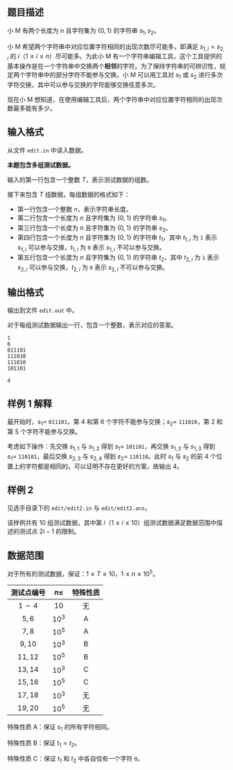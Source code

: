 ## 题目描述

小 M 有两个长度为 $n$ 且字符集为 $\{0, 1\}$ 的字符串 $s_1, s_2$。

小 M 希望两个字符串中对应位置字符相同的出现次数尽可能多，即满足 $s_{1, i} = s_{2, i}$ 的 $i$（$1 \leq i \leq n$）尽可能多。为此小 M 有一个字符串编辑工具，这个工具提供的基本操作是在一个字符串中交换两个**相邻**的字符。为了保持字符串的可辨识性，规定两个字符串中的部分字符不能参与交换。小 M 可以用工具对 $s_1$ 或 $s_2$ 进行多次字符交换，其中可以参与交换的字符能够交换任意多次。

现在小 M 想知道，在使用编辑工具后，两个字符串中对应位置字符相同的出现次数最多能有多少。

## 输入格式

从文件 `edit.in` 中读入数据。

**本题包含多组测试数据。**

输入的第一行包含一个整数 $T$，表示测试数据的组数。

接下来包含 $T$ 组数据，每组数据的格式如下：

- 第一行包含一个整数 $n$，表示字符串长度。
- 第二行包含一个长度为 $n$ 且字符集为 $\{0, 1\}$ 的字符串 $s_1$。
- 第三行包含一个长度为 $n$ 且字符集为 $\{0, 1\}$ 的字符串 $s_2$。
- 第四行包含一个长度为 $n$ 且字符集为 $\{0, 1\}$ 的字符串 $t_1$，其中 $t_{1, i}$ 为 `1` 表示 $s_{1, i}$ 可以参与交换，$t_{1, i}$ 为 `0` 表示 $s_{1, i}$ 不可以参与交换。
- 第五行包含一个长度为 $n$ 且字符集为 $\{0, 1\}$ 的字符串 $t_2$，其中 $t_{2, i}$ 为 `1` 表示 $s_{2, i}$ 可以参与交换，$t_{2, i}$ 为 `0` 表示 $s_{2, i}$ 不可以参与交换。

## 输出格式

输出到文件 `edit.out` 中。

对于每组测试数据输出一行，包含一个整数，表示对应的答案。

```input1
1
6
011101
111010
111010
101101
```

```output1
4
```

## 样例 1 解释

最开始时，$s_1 =$ `011101`，第 $4$ 和第 $6$ 个字符不能参与交换；$s_2 =$ `111010`，第 $2$ 和第 $5$ 个字符不能参与交换。

考虑如下操作：先交换 $s_{1, 1}$ 与 $s_{1, 2}$ 得到 $s_1 =$ `101101`，再交换 $s_{1, 2}$ 与 $s_{1, 3}$ 得到 $s_1 =$ `110101`，最后交换 $s_{2, 3}$ 与 $s_{2, 4}$ 得到 $s_2 =$ `110110`。此时 $s_1$ 与 $s_2$ 的前 $4$ 个位置上的字符都是相同的。可以证明不存在更好的方案，故输出 $4$。

## 样例 2

见选手目录下的 `edit/edit2.in` 与 `edit/edit2.ans`。

该样例共有 $10$ 组测试数据，其中第 $i$（$1 \leq i \leq 10$）组测试数据满足数据范围中描述的测试点 $2i − 1$ 的限制。

## 数据范围

对于所有的测试数据，保证：$1 \leq T \leq 10$，$1 \leq n \leq 10^5$。

| 测试点编号 | $n \leq$ | 特殊性质 |
| :-: | :-: | :-: |
| $1 \sim 4$ | $10$ | 无 |
| $5, 6$ | $10^3$ | A |
| $7, 8$ | $10^5$ | A |
| $9, 10$ | $10^3$ | B |
| $11, 12$ | $10^5$ | B |
| $13, 14$ | $10^3$ | C |
| $15, 16$ | $10^5$ | C |
| $17, 18$ | $10^3$ | 无 |
| $19, 20$ | $10^5$ | 无 |

特殊性质 A：保证 $s_1$ 的所有字符相同。

特殊性质 B：保证 $t_1 = t_2$。

特殊性质 C：保证 $t_1$ 和 $t_2$ 中各自恰有一个字符 `0`。